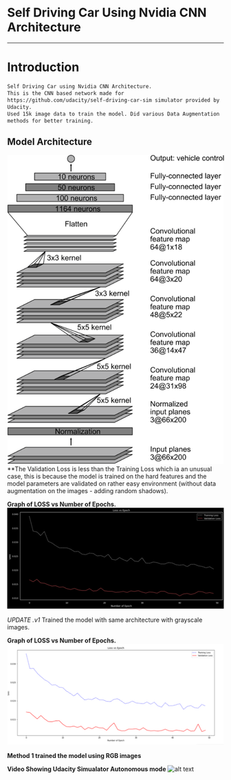 Self Driving Car Using Nvidia CNN Architecture<a name="TOP"></a>
===================

- - - - 
# Introduction #

    Self Driving Car using Nvidia CNN Architecture.
    This is the CNN based network made for https://github.com/udacity/self-driving-car-sim simulator provided by Udacity. 
    Used 15k image data to train the model. Did various Data Augmentation methods for better training.









## Model Architecture ##

![alt text](https://github.com/Laveen-exe/Self_Driving_Car_CNN/blob/main/Media/cnn-architecture-624x890.png)
**The Validation Loss is less than the Training Loss which ia an unusual case, this is because the model is trained on the hard features and the model parameters are validated on rather easy environment (without data augmentation on the images - adding random shadows).



**Graph of LOSS vs Number of Epochs.**
![alt text](https://github.com/Laveen-exe/Self_Driving_Car_CNN/blob/main/Media/Loss.png)




*UPDATE .v1*
Trained the model with same architecture with grayscale images.






**Graph of LOSS vs Number of Epochs.**
![alt text](https://github.com/Laveen-exe/Self_Driving_Car_CNN/blob/main/Media/Loss_for_grayscale_images.PNG)



**Method 1 trained the model using RGB images**


**Video Showing Udacity Simualator Autonomous mode**
![alt text](https://github.com/Laveen-exe/Self_Driving_Car_CNN/blob/main/Media/Simulator.gif)
